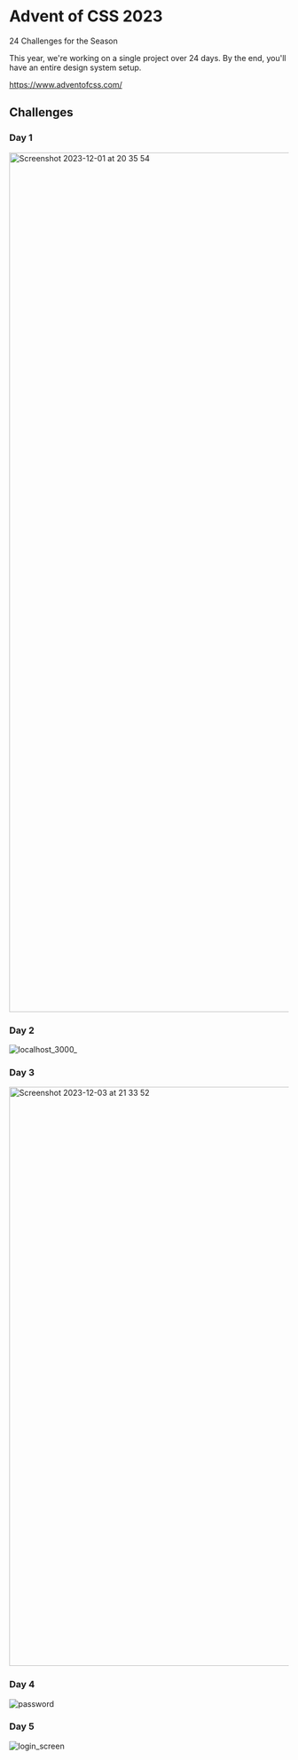 # Advent of CSS 2023

24 Challenges for the Season

This year, we're working on a single project over 24 days. By the end, you'll have an entire design system setup.

https://www.adventofcss.com/

## Challenges

### Day 1
<img width="1551" alt="Screenshot 2023-12-01 at 20 35 54" src="https://github.com/batareechka/advent-of-css-2023/assets/20286643/3cc02e2d-e7b6-41c1-aadb-508ed9372d49">


### Day 2
![localhost_3000_](https://github.com/batareechka/advent-of-css-2023/assets/20286643/7ccf77f6-eb23-4f78-a31c-357eaf24ea61)


### Day 3
<img width="1045" alt="Screenshot 2023-12-03 at 21 33 52" src="https://github.com/batareechka/advent-of-css-2023/assets/20286643/1f1f3f11-5b1e-42f1-953d-4c5f41e8de1b">

### Day 4
![password](https://github.com/batareechka/advent-of-css-2023/assets/20286643/ef1ba1de-32bd-404e-aed4-d9c2af3be4e5)

### Day 5
![login_screen](https://github.com/batareechka/advent-of-css-2023/assets/20286643/bccf6f3b-c01b-4f40-b679-c3d3b13bd4b6)
